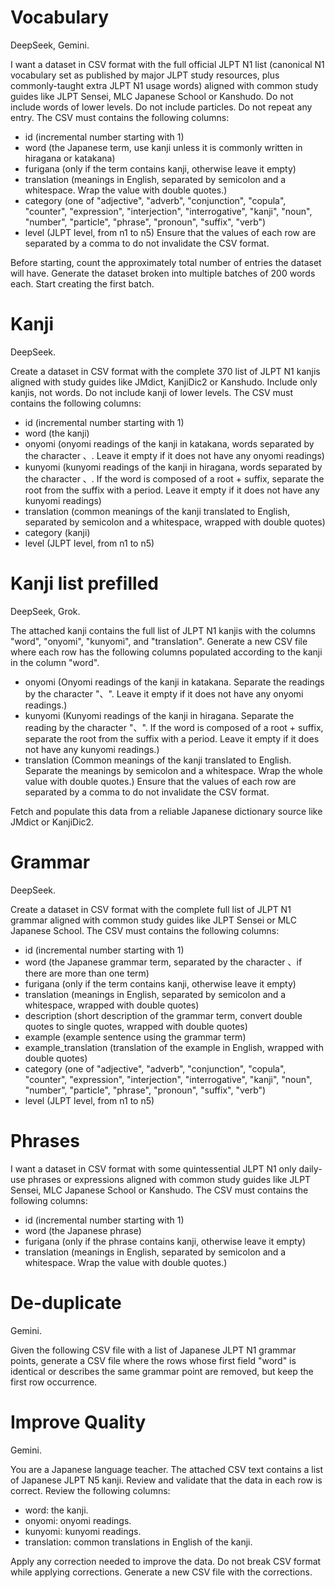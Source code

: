 # Vocabulary
DeepSeek, Gemini.

I want a dataset in CSV format with the full official JLPT N1 list (canonical N1 vocabulary set as published by major JLPT study resources, plus commonly-taught extra JLPT N1 usage words) aligned with common study guides like JLPT Sensei, MLC Japanese School or Kanshudo. Do not include words of lower levels. Do not include particles. Do not repeat any entry.
The CSV must contains the following columns:
- id (incremental number starting with 1)
- word (the Japanese term, use kanji unless it is commonly written in hiragana or katakana)
- furigana (only if the term contains kanji, otherwise leave it empty)
- translation (meanings in English, separated by semicolon and a whitespace. Wrap the value with double quotes.)
- category (one of "adjective", "adverb", "conjunction", "copula", "counter", "expression", "interjection", "interrogative", "kanji", "noun", "number", "particle", "phrase", "pronoun", "suffix", "verb")
- level (JLPT level, from n1 to n5)
Ensure that the values of each row are separated by a comma to do not invalidate the CSV format.

Before starting, count the approximately total number of entries the dataset will have.
Generate the dataset broken into multiple batches of 200 words each.
Start creating the first batch.


# Kanji
DeepSeek.

Create a dataset in CSV format with the complete 370 list of JLPT N1 kanjis aligned with study guides like JMdict, KanjiDic2 or Kanshudo. Include only kanjis, not words. Do not include kanji of lower levels.
The CSV must contains the following columns:
- id (incremental number starting with 1)
- word (the kanji)
- onyomi (onyomi readings of the kanji in katakana, words separated by the character 、. Leave it empty if it does not have any onyomi readings)
- kunyomi (kunyomi readings of the kanji in hiragana, words separated by the character 、. If the word is composed of a root + suffix, separate the root from the suffix with a period. Leave it empty if it does not have any kunyomi readings)
- translation (common meanings of the kanji translated to English, separated by semicolon and a whitespace, wrapped with double quotes)
- category (kanji)
- level (JLPT level, from n1 to n5)


# Kanji list prefilled
DeepSeek, Grok.

The attached kanji contains the full list of JLPT N1 kanjis with the columns "word", "onyomi", "kunyomi", and "translation".
Generate a new CSV file where each row has the following columns populated according to the kanji in the column "word".
- onyomi (Onyomi readings of the kanji in katakana. Separate the readings by the character "、". Leave it empty if it does not have any onyomi readings.)
- kunyomi (Kunyomi readings of the kanji in hiragana. Separate the reading by the character "、". If the word is composed of a root + suffix, separate the root from the suffix with a period. Leave it empty if it does not have any kunyomi readings.)
- translation (Common meanings of the kanji translated to English. Separate the meanings by semicolon and a whitespace. Wrap the whole value with double quotes.)
Ensure that the values of each row are separated by a comma to do not invalidate the CSV format.

Fetch and populate this data from a reliable Japanese dictionary source like JMdict or KanjiDic2.


# Grammar
DeepSeek.

Create a dataset in CSV format with the complete full list of JLPT N1 grammar aligned with common study guides like JLPT Sensei or MLC Japanese School.
The CSV must contains the following columns:
- id (incremental number starting with 1)
- word (the Japanese grammar term, separated by the character 、if there are more than one term)
- furigana (only if the term contains kanji, otherwise leave it empty)
- translation (meanings in English, separated by semicolon and a whitespace, wrapped with double quotes)
- description (short description of the grammar term, convert double quotes to single quotes, wrapped with double quotes)
- example (example sentence using the grammar term)
- example_translation (translation of the example in English, wrapped with double quotes)
- category (one of "adjective", "adverb", "conjunction", "copula", "counter", "expression", "interjection", "interrogative", "kanji", "noun", "number", "particle", "phrase", "pronoun", "suffix", "verb")
- level (JLPT level, from n1 to n5)


# Phrases

I want a dataset in CSV format with some quintessential JLPT N1 only daily-use phrases or expressions aligned with common study guides like JLPT Sensei, MLC Japanese School or Kanshudo.
The CSV must contains the following columns:
- id (incremental number starting with 1)
- word (the Japanese phrase)
- furigana (only if the phrase contains kanji, otherwise leave it empty)
- translation (meanings in English, separated by semicolon and a whitespace. Wrap the value with double quotes.)


# De-duplicate
Gemini.

Given the following CSV file with a list of Japanese JLPT N1 grammar points, generate a CSV file where the rows whose first field "word" is identical or describes the same grammar point are removed, but keep the first row occurrence.


# Improve Quality
Gemini.

You are a Japanese language teacher.
The attached CSV text contains a list of Japanese JLPT N5 kanji.
Review and validate that the data in each row is correct. Review the following columns:
- word: the kanji.
- onyomi: onyomi readings.
- kunyomi: kunyomi readings.
- translation: common translations in English of the kanji.

Apply any correction needed to improve the data.
Do not break CSV format while applying corrections.
Generate a new CSV file with the corrections.